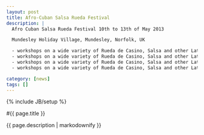 ```yaml
---
layout: post
title: Afro-Cuban Salsa Rueda Festival
description: |
  Afro Cuban Salsa Rueda Festival 10th to 13th of May 2013

  Mundesley Holiday Village, Mundesley, Norfolk, UK

  - workshops on a wide variety of Rueda de Casino, Salsa and other Latin and African dance
  - workshops on a wide variety of Rueda de Casino, Salsa and other Latin and African dance
  - workshops on a wide variety of Rueda de Casino, Salsa and other Latin and African dance
  - workshops on a wide variety of Rueda de Casino, Salsa and other Latin and African dance

category: [news]
tags: []
---
```

{% include JB/setup %}

#{{ page.title }}

{{ page.description | markodownify }}
